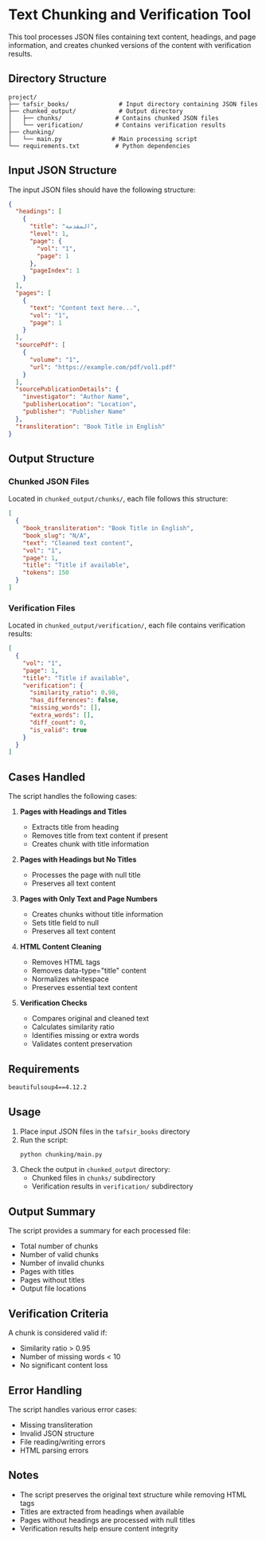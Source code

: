 # Text Chunking and Verification Tool

This tool processes JSON files containing text content, headings, and page information, and creates chunked versions of the content with verification results.

## Directory Structure

```
project/
├── tafsir_books/              # Input directory containing JSON files
├── chunked_output/            # Output directory
│   ├── chunks/               # Contains chunked JSON files
│   └── verification/         # Contains verification results
├── chunking/
│   └── main.py              # Main processing script
└── requirements.txt          # Python dependencies
```

## Input JSON Structure

The input JSON files should have the following structure:

```json
{
  "headings": [
    {
      "title": "المقدمة",
      "level": 1,
      "page": {
        "vol": "1",
        "page": 1
      },
      "pageIndex": 1
    }
  ],
  "pages": [
    {
      "text": "Content text here...",
      "vol": "1",
      "page": 1
    }
  ],
  "sourcePdf": [
    {
      "volume": "1",
      "url": "https://example.com/pdf/vol1.pdf"
    }
  ],
  "sourcePublicationDetails": {
    "investigator": "Author Name",
    "publisherLocation": "Location",
    "publisher": "Publisher Name"
  },
  "transliteration": "Book Title in English"
}
```

## Output Structure

### Chunked JSON Files
Located in `chunked_output/chunks/`, each file follows this structure:

```json
[
  {
    "book_transliteration": "Book Title in English",
    "book_slug": "N/A",
    "text": "Cleaned text content",
    "vol": "1",
    "page": 1,
    "title": "Title if available",
    "tokens": 150
  }
]
```

### Verification Files
Located in `chunked_output/verification/`, each file contains verification results:

```json
[
  {
    "vol": "1",
    "page": 1,
    "title": "Title if available",
    "verification": {
      "similarity_ratio": 0.98,
      "has_differences": false,
      "missing_words": [],
      "extra_words": [],
      "diff_count": 0,
      "is_valid": true
    }
  }
]
```

## Cases Handled

The script handles the following cases:

1. **Pages with Headings and Titles**
   - Extracts title from heading
   - Removes title from text content if present
   - Creates chunk with title information

2. **Pages with Headings but No Titles**
   - Processes the page with null title
   - Preserves all text content

3. **Pages with Only Text and Page Numbers**
   - Creates chunks without title information
   - Sets title field to null
   - Preserves all text content

4. **HTML Content Cleaning**
   - Removes HTML tags
   - Removes data-type="title" content
   - Normalizes whitespace
   - Preserves essential text content

5. **Verification Checks**
   - Compares original and cleaned text
   - Calculates similarity ratio
   - Identifies missing or extra words
   - Validates content preservation

## Requirements

```txt
beautifulsoup4==4.12.2
```

## Usage

1. Place input JSON files in the `tafsir_books` directory
2. Run the script:
   ```bash
   python chunking/main.py
   ```
3. Check the output in `chunked_output` directory:
   - Chunked files in `chunks/` subdirectory
   - Verification results in `verification/` subdirectory

## Output Summary

The script provides a summary for each processed file:
- Total number of chunks
- Number of valid chunks
- Number of invalid chunks
- Pages with titles
- Pages without titles
- Output file locations

## Verification Criteria

A chunk is considered valid if:
- Similarity ratio > 0.95
- Number of missing words < 10
- No significant content loss

## Error Handling

The script handles various error cases:
- Missing transliteration
- Invalid JSON structure
- File reading/writing errors
- HTML parsing errors

## Notes

- The script preserves the original text structure while removing HTML tags
- Titles are extracted from headings when available
- Pages without headings are processed with null titles
- Verification results help ensure content integrity 
